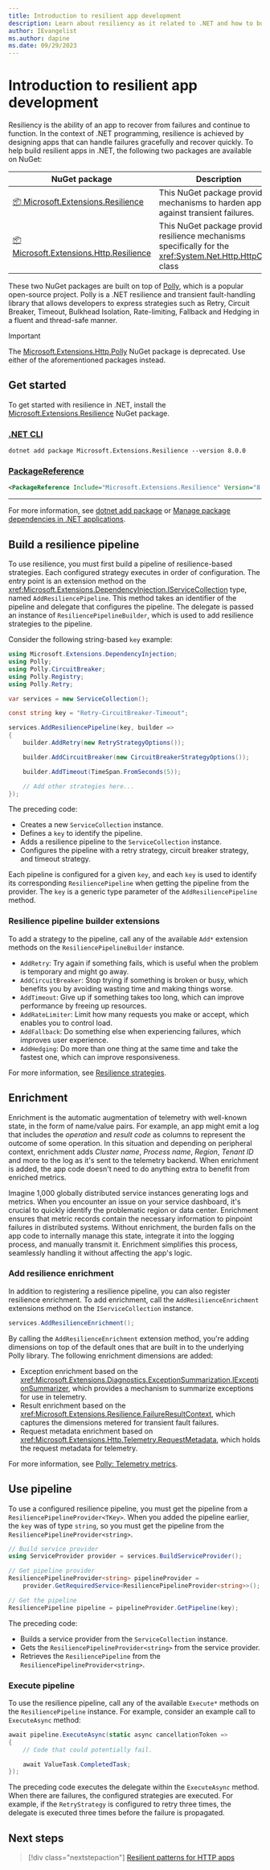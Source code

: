 ```yaml
---
title: Introduction to resilient app development
description: Learn about resiliency as it related to .NET and how to build a resilience pipeline.
author: IEvangelist
ms.author: dapine
ms.date: 09/29/2023
---
```


# Introduction to resilient app development

Resiliency is the ability of an app to recover from failures and continue to function. In the context of .NET programming, resilience is achieved by designing apps that can handle failures gracefully and recover quickly. To help build resilient apps in .NET, the following two packages are available on NuGet:

| NuGet package | Description |
|--|--|
| [📦 Microsoft.Extensions.Resilience](https://www.nuget.org/packages/Microsoft.Extensions.Resilience) | This NuGet package provides mechanisms to harden apps against transient failures. |
| [📦 Microsoft.Extensions.Http.Resilience](https://www.nuget.org/packages/Microsoft.Extensions.Http.Resilience) | This NuGet package provides resilience mechanisms specifically for the <xref:System.Net.Http.HttpClient> class |

These two NuGet packages are built on top of [Polly](https://github.com/App-vNext/Polly), which is a popular open-source project. Polly is a .NET resilience and transient fault-handling library that allows developers to express strategies such as Retry, Circuit Breaker, Timeout, Bulkhead Isolation, Rate-limiting, Fallback and Hedging in a fluent and thread-safe manner.

> [!IMPORTANT]
> The [Microsoft.Extensions.Http.Polly](https://www.nuget.org/packages/Microsoft.Extensions.Http.Polly) NuGet package is deprecated. Use either of the aforementioned packages instead.

## Get started

To get started with resilience in .NET, install the [Microsoft.Extensions.Resilience](https://www.nuget.org/packages/Microsoft.Extensions.Resilience) NuGet package.

### [.NET CLI](#tab/dotnet-cli)

```dotnetcli
dotnet add package Microsoft.Extensions.Resilience --version 8.0.0
```

### [PackageReference](#tab/package-reference)

```xml
<PackageReference Include="Microsoft.Extensions.Resilience" Version="8.0.0" />
```

---

For more information, see [dotnet add package](../tools/dotnet-add-package.md) or [Manage package dependencies in .NET applications](../tools/dependencies.md).

## Build a resilience pipeline

To use resilience, you must first build a pipeline of resilience-based strategies. Each configured strategy executes in order of configuration. The entry point is an extension method on the <xref:Microsoft.Extensions.DependencyInjection.IServiceCollection> type, named `AddResiliencePipeline`. This method takes an identifier of the pipeline and delegate that configures the pipeline. The delegate is passed an instance of `ResiliencePipelineBuilder`, which is used to add resilience strategies to the pipeline.

Consider the following string-based `key` example:

```csharp
using Microsoft.Extensions.DependencyInjection;
using Polly;
using Polly.CircuitBreaker;
using Polly.Registry;
using Polly.Retry;

var services = new ServiceCollection();

const string key = "Retry-CircuitBreaker-Timeout";

services.AddResiliencePipeline(key, builder =>
{
    builder.AddRetry(new RetryStrategyOptions());

    builder.AddCircuitBreaker(new CircuitBreakerStrategyOptions());

    builder.AddTimeout(TimeSpan.FromSeconds(5));

    // Add other strategies here...
});
```

The preceding code:

- Creates a new `ServiceCollection` instance.
- Defines a `key` to identify the pipeline.
- Adds a resilience pipeline to the `ServiceCollection` instance.
- Configures the pipeline with a retry strategy, circuit breaker strategy, and timeout strategy.

Each pipeline is configured for a given `key`, and each `key` is used to identify its corresponding `ResiliencePipeline` when getting the pipeline from the provider. The `key` is a generic type parameter of the `AddResiliencePipeline` method.

### Resilience pipeline builder extensions

To add a strategy to the pipeline, call any of the available `Add*` extension methods on the `ResiliencePipelineBuilder` instance.

- `AddRetry`: Try again if something fails, which is useful when the problem is temporary and might go away.
- `AddCircuitBreaker`: Stop trying if something is broken or busy, which benefits you by avoiding wasting time and making things worse.
- `AddTimeout`: Give up if something takes too long, which can improve performance by freeing up resources.
- `AddRateLimiter`: Limit how many requests you make or accept, which enables you to control load.
- `AddFallback`: Do something else when experiencing failures, which improves user experience.
- `AddHedging`: Do more than one thing at the same time and take the fastest one, which can improve responsiveness.

For more information, see [Resilience strategies](https://www.pollydocs.org/strategies/index.html).

## Enrichment

Enrichment is the automatic augmentation of telemetry with well-known state, in the form of name/value pairs. For example, an app might emit a log that includes the _operation_ and _result code_ as columns to represent the outcome of some operation. In this situation and depending on peripheral context, enrichment adds _Cluster name_, _Process name_, _Region_, _Tenant ID_ and more to the log as it's sent to the telemetry backend. When enrichment is added, the app code doesn't need to do anything extra to benefit from enriched metrics.

Imagine 1,000 globally distributed service instances generating logs and metrics. When you encounter an issue on your service dashboard, it's crucial to quickly identify the problematic region or data center. Enrichment ensures that metric records contain the necessary information to pinpoint failures in distributed systems. Without enrichment, the burden falls on the app code to internally manage this state, integrate it into the logging process, and manually transmit it. Enrichment simplifies this process, seamlessly handling it without affecting the app's logic.

### Add resilience enrichment

In addition to registering a resilience pipeline, you can also register resilience enrichment. To add enrichment, call the `AddResilienceEnrichment` extensions method on the `IServiceCollection` instance.

```csharp
services.AddResilienceEnrichment();
```

By calling the `AddResilienceEnrichment` extension method, you're adding dimensions on top of the default ones that are built in to the underlying Polly library. The following enrichment dimensions are added:

- Exception enrichment based on the <xref:Microsoft.Extensions.Diagnostics.ExceptionSummarization.IExceptionSummarizer>, which provides a mechanism to summarize exceptions for use in telemetry.
- Result enrichment based on the <xref:Microsoft.Extensions.Resilience.FailureResultContext>, which captures the dimensions metered for transient fault failures.
- Request metadata enrichment based on <xref:Microsoft.Extensions.Http.Telemetry.RequestMetadata>, which holds the request metadata for telemetry.

For more information, see [Polly: Telemetry metrics](https://www.pollydocs.org/advanced/telemetry.html#metrics).

## Use pipeline

To use a configured resilience pipeline, you must get the pipeline from a `ResiliencePipelineProvider<TKey>`. When you added the pipeline earlier, the `key` was of type `string`, so you must get the pipeline from the `ResiliencePipelineProvider<string>`.

```csharp
// Build service provider
using ServiceProvider provider = services.BuildServiceProvider();

// Get pipeline provider
ResiliencePipelineProvider<string> pipelineProvider =
    provider.GetRequiredService<ResiliencePipelineProvider<string>>();

// Get the pipeline
ResiliencePipeline pipeline = pipelineProvider.GetPipeline(key);
```

The preceding code:

- Builds a service provider from the `ServiceCollection` instance.
- Gets the `ResiliencePipelineProvider<string>` from the service provider.
- Retrieves the `ResiliencePipeline` from the `ResiliencePipelineProvider<string>`.

### Execute pipeline

To use the resilience pipeline, call any of the available `Execute*` methods on the `ResiliencePipeline` instance. For example, consider an example call to `ExecuteAsync` method:

```csharp
await pipeline.ExecuteAsync(static async cancellationToken =>
{
    // Code that could potentially fail.

    await ValueTask.CompletedTask;
});
```

The preceding code executes the delegate within the `ExecuteAsync` method. When there are failures, the configured strategies are executed. For example, if the `RetryStrategy` is configured to retry three times, the delegate is executed three times before the failure is propagated.

## Next steps

> [!div class="nextstepaction"]
> [Resilient patterns for HTTP apps](http-resilience.md)
